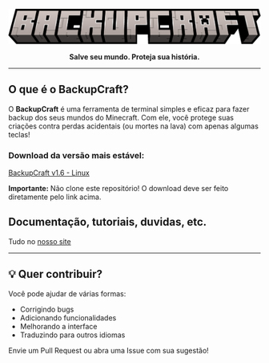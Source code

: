 <p align="center">
  <img src="backupcraft.png" alt="BackupCraft banner">
</p>

<p align="center"><strong>Salve seu mundo. Proteja sua história.</strong></p>

---

## O que é o BackupCraft?

O **BackupCraft** é uma ferramenta de terminal simples e eficaz para fazer backup dos seus mundos do Minecraft. Com ele, você protege suas criações contra perdas acidentais (ou mortes na lava) com apenas algumas teclas!

### Download da versão mais estável:
[BackupCraft v1.6 - Linux](https://github.com/SynthX7/BackupCraft/releases/tag/v1.6)

**Importante:** Não clone este repositório! O download deve ser feito diretamente pelo link acima.

## Documentação, tutoriais, duvidas, etc.
Tudo no [nosso site](https://synthx7.github.io/BackupCraft/)

---

## 💡 Quer contribuir?

Você pode ajudar de várias formas:
- Corrigindo bugs
- Adicionando funcionalidades
- Melhorando a interface
- Traduzindo para outros idiomas

Envie um Pull Request ou abra uma Issue com sua sugestão!
